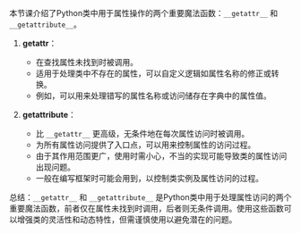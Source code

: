 本节课介绍了Python类中用于属性操作的两个重要魔法函数：`__getattr__` 和 `__getattribute__`。

1. **__getattr__**：
   - 在查找属性未找到时被调用。
   - 适用于处理类中不存在的属性，可以自定义逻辑如属性名称的修正或转换。
   - 例如，可以用来处理错写的属性名称或访问储存在字典中的属性值。

2. **__getattribute__**：
   - 比 `__getattr__` 更高级，无条件地在每次属性访问时被调用。
   - 为所有属性访问提供了入口点，可以用来控制属性的访问过程。
   - 由于其作用范围更广，使用时需小心，不当的实现可能导致类的属性访问出现问题。
   - 一般在编写框架时可能会用到，以控制类实例及属性访问的过程。

总结：`__getattr__` 和 `__getattribute__` 是Python类中用于处理属性访问的两个重要魔法函数，前者仅在属性未找到时调用，后者则无条件调用。使用这些函数可以增强类的灵活性和动态特性，但需谨慎使用以避免潜在的问题。
